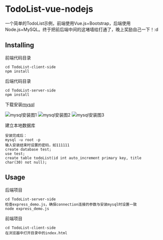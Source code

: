 # TodoList-vue-nodejs
一个简单的TodoList示例，前端使用Vue.js+Bootstrap，后端使用Node.js+MySQL。终于把前后端中间的这堵墙给打通了，晚上奖励自己一下！:d

## Installing

前端代码目录

```
cd TodoList-client-side
npm install
```

后端代码目录

```
cd TodoList-server-side
npm install
```
下载安装[mysql](https://www.mysql.com/downloads/)

![mysql安装图1](http://olrqxpod7.bkt.clouddn.com/mysql_download_1.png "mysql安装图1")
![mysql安装图2](http://olrqxpod7.bkt.clouddn.com/mysql_download_2.png "mysql安装图2")
![mysql安装图3](http://olrqxpod7.bkt.clouddn.com/mysql_download_3.png "mysql安装图3")


建立本地数据库
```
安装完成后：
mysql -u root -p
输入安装结束时设置的密码，如111111
create database test;
use test;
create table todoList(id int auto_increment primary key, title char(30) not null);
```

## Usage

后端项目
```
cd TodoList-server-side
检查express_demo.js，确保connection连接的参数与安装mysql时设置一致
node express_demo.js
```

前端项目
```
cd TodoList-client-side
在浏览器中打开目录中的index.html
```
